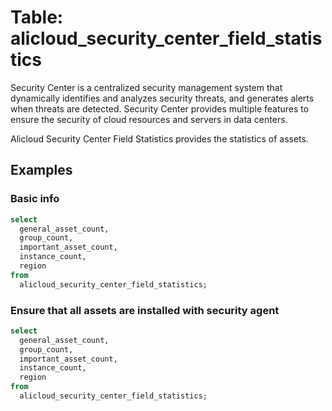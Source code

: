 # Table: alicloud_security_center_field_statistics

Security Center is a centralized security management system that dynamically identifies and analyzes security threats, and generates alerts when threats are detected. Security Center provides multiple features to ensure the security of cloud resources and servers in data centers.

Alicloud Security Center Field Statistics provides the statistics of assets.

## Examples

### Basic info

```sql
select
  general_asset_count,
  group_count,
  important_asset_count,
  instance_count,
  region
from
  alicloud_security_center_field_statistics;
```

### Ensure that all assets are installed with security agent

```sql
select
  general_asset_count,
  group_count,
  important_asset_count,
  instance_count,
  region
from
  alicloud_security_center_field_statistics;
```
